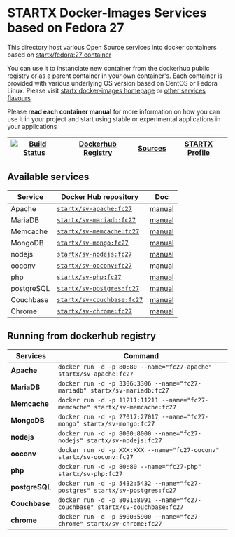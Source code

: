# STARTX Docker-Images Services based on Fedora 27

This directory host various Open Source services into docker containers based on [startx/fedora:27 container](https://hub.docker.com/r/startx/fedora)

You can use it to instanciate new container from the dockerhub public registry 
or as a parent container in your own container's. 
Each container is provided with various underlying OS version based on CentOS or 
Fedora Linux. Please visit [startx docker-images homepage](https://github.com/startxfr/docker-images/)
or [other services flavours](https://github.com/startxfr/docker-images/Services#container-flavours)

Please **read each container manual** for more information on how you can use it in 
your project and start using stable or experimental applications in your applications

| [![Build Status](https://travis-ci.org/startxfr/docker-images.svg?branch=fc27)](https://travis-ci.org/startxfr/docker-images) | [Dockerhub Registry](https://hub.docker.com/r/startx) | [Sources](https://github.com/startxfr/docker-images/)             | [STARTX Profile](https://github.com/startxfr) | 
|-------------------------------------------------------------------------------------------------------------------|-------------------------------------------------------|-------------------------------------------------------------------|-----------------------------------------------|

## Available services

| Service       | Docker Hub repository                                                     | Doc
|---------------|---------------------------------------------------------------------------|-----------------------------
| Apache        | [`startx/sv-apache:fc27`](https://hub.docker.com/r/startx/sv-apache)      | [manual](apache/README.md)
| MariaDB       | [`startx/sv-mariadb:fc27`](https://hub.docker.com/r/startx/sv-mariadb)    | [manual](mariadb/README.md)
| Memcache      | [`startx/sv-memcache:fc27`](https://hub.docker.com/r/startx/sv-memcache)  | [manual](memcache/README.md) 
| MongoDB       | [`startx/sv-mongo:fc27`](https://hub.docker.com/r/startx/sv-mongo)        | [manual](mongo/README.md)
| nodejs        | [`startx/sv-nodejs:fc27`](https://hub.docker.com/r/startx/sv-nodejs)      | [manual](nodejs/README.md)
| ooconv        | [`startx/sv-ooconv:fc27`](https://hub.docker.com/r/startx/sv-ooconv)      | [manual](ooconv/README.md)
| php           | [`startx/sv-php:fc27`](https://hub.docker.com/r/startx/sv-php)            | [manual](php/README.md)
| postgreSQL    | [`startx/sv-postgres:fc27`](https://hub.docker.com/r/startx/sv-postgres)  | [manual](postgres/README.md)
| Couchbase     | [`startx/sv-couchbase:fc27`](https://hub.docker.com/r/startx/sv-couchbase)| [manual](couchbase/README.md)
| Chrome        | [`startx/sv-chrome:fc27`](https://hub.docker.com/r/startx/sv-chrome)      | [manual](chrome/README.md)


## Running from dockerhub registry

| Services            | Command                                                                        |
|---------------------|--------------------------------------------------------------------------------|
| **Apache**          | `docker run -d -p 80:80 --name="fc27-apache" startx/sv-apache:fc27`            | 
| **MariaDB**         | `docker run -d -p 3306:3306 --name="fc27-mariadb" startx/sv-mariadb:fc27`      | 
| **Memcache**        | `docker run -d -p 11211:11211 --name="fc27-memcache" startx/sv-memcache:fc27`  | 
| **MongoDB**         | `docker run -d -p 27017:27017 --name="fc27-mongo" startx/sv-mongo:fc27`        | 
| **nodejs**          | `docker run -d -p 8000:8000 --name="fc27-nodejs" startx/sv-nodejs:fc27`        | 
| **ooconv**          | `docker run -d -p XXX:XXX --name="fc27-ooconv" startx/sv-ooconv:fc27`          | 
| **php**             | `docker run -d -p 80:80 --name="fc27-php" startx/sv-php:fc27`                  | 
| **postgreSQL**      | `docker run -d -p 5432:5432 --name="fc27-postgres" startx/sv-postgres:fc27`    | 
| **Couchbase**       | `docker run -d -p 8091:8091 --name="fc27-couchbase" startx/sv-couchbase:fc27`  | 
| **chrome**          | `docker run -d -p 5900:5900 --name="fc27-chrome" startx/sv-chrome:fc27`        | 